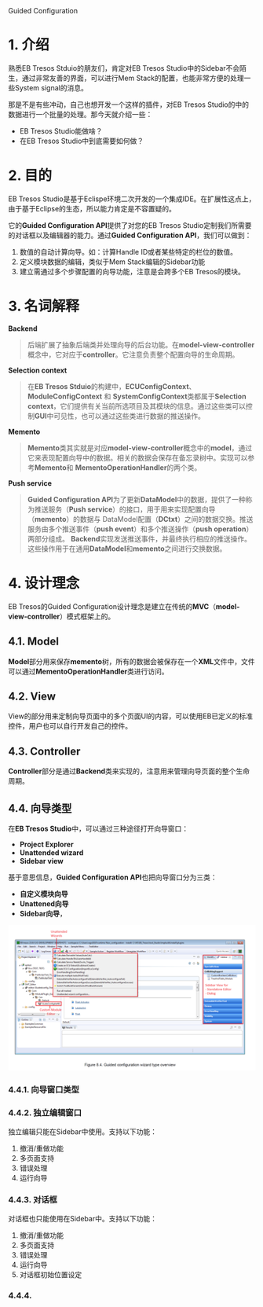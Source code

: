 <section id="title">Guided Configuration</section>

# 1. 介绍

熟悉EB Tresos Stduio的朋友们，肯定对EB Tresos Studio中的Sidebar不会陌生，通过非常友善的界面，可以进行Mem Stack的配置，也能非常方便的处理一些System signal的消息。

那是不是有些冲动，自己也想开发一个这样的插件，对EB Tresos Studio的中的数据进行一个批量的处理。那今天就介绍一些：

* EB Tresos Studio能做啥？
* 在EB Tresos Studio中到底需要如何做？

# 2. 目的

EB Tresos Studio是基于Eclispe环境二次开发的一个集成IDE。在扩展性这点上，由于基于Eclipse的生态，所以能力肯定是不容置疑的。

它的**Guided Configuration API**提供了对您的EB Tresos Studio定制我们所需要的对话框以及编辑器的能力。通过**Guided Configuration API**，我们可以做到：

1. 数值的自动计算向导。如：计算Handle ID或者某些特定的栏位的数值。
2. 定义模块数据的编辑，类似于Mem Stack编辑的Sidebar功能
3. 建立需通过多个步骤配置的向导功能，注意是会跨多个EB Tresos的模块。

# 3. 名词解释

**Backend**

> 后端扩展了抽象后端类并处理向导的后台功能。在**model-view-controller**概念中，它对应于**controller**。它注意负责整个配置向导的生命周期。

**Selection context**

> 在**EB Tresos Stduio**的构建中，**ECUConfigContext**、**ModuleConfigContext** 和 **SystemConfigContext**类都属于**Selection context**，它们提供有关当前所选项目及其模块的信息。通过这些类可以控制**GUI**中可见性，也可以通过这些类进行数据的推送操作。

**Memento**

> **Memento**类其实就是对应**model-view-controller**概念中的**model**，通过它来表现配置向导中的数据。相关的数据会保存在备忘录树中。实现可以参考**Memento**和 **MementoOperationHandler**的两个类。

**Push service**

> **Guided Configuration API**为了更新**DataModel**中的数据，提供了一种称为推送服务（**Push service**）的接口，用于用来实现配置向导（**memento**）的数据与 DataModel配置（**DCtxt**）之间的数据交换。推送服务由多个推送事件（**push event**）和多个推送操作（**push operation**）两部分组成。 **Backend**实现发送推送事件，并最终执行相应的推送操作。这些操作用于在通用**DataModel**和**memento**之间进行交换数据。


# 4. 设计理念

EB Tresos的Guided Configuration设计理念是建立在传统的**MVC**（**model-view-controller**）模式框架上的。

## 4.1. Model

**Model**部分用来保存**memento**树，所有的数据会被保存在一个**XML**文件中，文件可以通过**MementoOperationHandler**类进行访问。

## 4.2. View

View的部分用来定制向导页面中的多个页面UI的内容，可以使用EB已定义的标准控件，用户也可以自行开发自己的控件。

## 4.3. Controller

**Controller**部分是通过**Backend**类来实现的，注意用来管理向导页面的整个生命周期。

## 4.4. 向导类型

在**EB Tresos Studio**中，可以通过三种途径打开向导窗口：

* **Project Explorer**
* **Unattended wizard**
* **Sidebar view**

基于意思信息，**Guided Configuration API**也把向导窗口分为三类：

* **自定义模块向导**
* **Unattened向导**
* **Sidebar向导**，

![](2022-03-20-13-54-55.png)

### 4.4.1. 向导窗口类型

### 4.4.2. 独立编辑窗口

独立编辑只能在Sidebar中使用。支持以下功能：

1. 撤消/重做功能 
2. 多页面支持
3. 错误处理
4. 运行向导

### 4.4.3. 对话框

对话框也只能使用在Sidebar中。支持以下功能：

1. 撤消/重做功能 
2. 多页面支持
3. 错误处理
4. 运行向导
5. 对话框初始位置设定

### 4.4.4. 